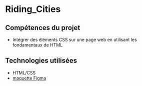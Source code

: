 # Riding_Cities

## Compétences du projet

- Intégrer des éléments CSS sur une page web en utilisant les fondamentaux de HTML

## Technologies utilisées

- HTML/CSS
- [maquette Figma](https://www.figma.com/file/EGLtVGfH0H7S4068Fl5EOO/Desktop?node-id=2%3A43/)
